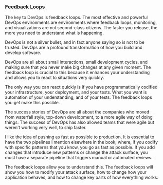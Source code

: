 ### Feedback Loops

The key to DevOps is feedback loops. The most effective and powerful DevOps environments are environments where feedback loops, monitoring, and visualizations are not second-class citizens. The faster you release, the more you need to understand what is happening.

DevOps is not a silver bullet, and in fact anyone saying so is not to be trusted. DevOps are a profound transformation of how you build and develop software.

DevOps are all about small interactions, small development cycles, and making sure that you never make big changes at any given moment. The feedback loop is crucial to this because it enhances your understanding and allows you to react to situations very quickly.

The only way you can react quickly is if you have programmatically codified your infrastructure, your deployment, and your tests. What you want is automation of your understanding, and of your tests. The feedback loops you get make this possible.

The success stories of DevOps are all about the companies who moved from waterfall style, top-down development, to a more agile way of doing things. The success of DevOps has also allowed teams that were agile but weren't working very well, to ship faster.

I like the idea of pushing as fast as possible to production. It is essential to have the two pipelines I mention elsewhere in the book, where, if you codify with specific patterns that you know, you go as fast as possible. If you add changes that introduce new patterns or change the attack surface, you must have a separate pipeline that triggers manual or automated reviews.

The feedback loops allow you to understand this. The feedback loops will show you how to modify your attack surface, how to change how your application behaves, and how to change key parts of how everything works.

